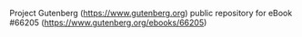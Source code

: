 Project Gutenberg (https://www.gutenberg.org) public repository for
eBook #66205 (https://www.gutenberg.org/ebooks/66205)
